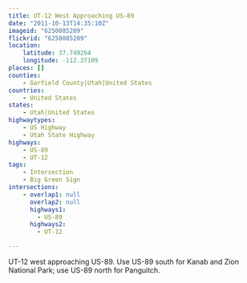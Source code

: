 ```yaml
---
title: UT-12 West Approaching US-89
date: "2011-10-13T14:35:10Z"
imageid: "6250085209"
flickrid: "6250085209"
location:
    latitude: 37.749264
    longitude: -112.37109
places: []
counties:
    - Garfield County|Utah|United States
countries:
    - United States
states:
    - Utah|United States
highwaytypes:
    - US Highway
    - Utah State Highway
highways:
    - US-89
    - UT-12
tags:
    - Intersection
    - Big Green Sign
intersections:
    - overlap1: null
      overlap2: null
      highways1:
        - US-89
      highways2:
        - UT-12

---
```

UT-12 west approaching US-89.  Use US-89 south for Kanab and Zion National Park; use US-89 north for Panguitch.
